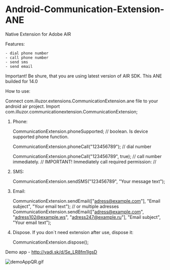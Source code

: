 Android-Communication-Extension-ANE
===================================
Native Extension for Adobe AIR

Features:

	- dial phone number
	- call phone number
	- send sms
	- send email
	
Important! Be shure, that you are using latest version of AIR SDK. This ANE builded for 14.0
	
How to use:

Connect com.illuzor.extensions.CommunicationExtension.ane file to your android air project.
Import com.illuzor.communicationextension.CommunicationExtension;

1) Phone:

	CommunicationExtension.phoneSupported; // boolean. Is device supported phone function.
	
	CommunicationExtension.phoneCall("123456789"); // dial number
	
	CommunicationExtension.phoneCall("123456789", true); // call number immediately.
	// IMPORTANT! Immediately call required permission:
	// <uses-permission android:name="android.permission.CALL_PHONE" />
	
	
2) SMS:

	CommunicationExtension.sendSMS("123456789", "Your message text");
	
3) Email:

	CommunicationExtension.sendEmail(["adress@example.com"], "Email subject", "Your email text");
	// or multiple adresses
	CommunicationExtension.sendEmail(["adress@example.com", "adress102@example.ws", "adress247@example.ru"], "Email subject", "Your email text");
	
4) Dispose. If you don`t need extension after use, dispose it:

	CommunicationExtension.dispose();
	
Demo app - http://yadi.sk/d/Se_LR8fm1lgsD

![demoAppQR.gif](http://download.illuzor.com/images/github/ane/demoAppQR.gif)